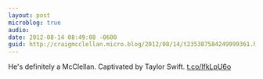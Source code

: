 ```yaml
---
layout: post
microblog: true
audio: 
date: 2012-08-14 08:49:08 -0600
guid: http://craigmcclellan.micro.blog/2012/08/14/t235387584249999361.html
---
```

He's definitely a McClellan. Captivated by Taylor Swift.  [t.co/lfkLpU6o](http://t.co/lfkLpU6o)
